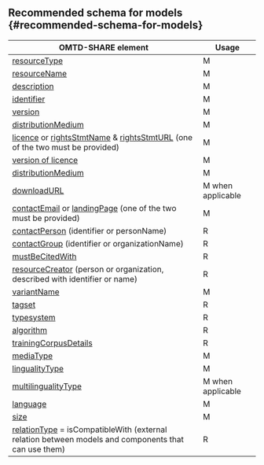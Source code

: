 ## ​Recommended schema for models {#recommended-schema-for-models}


| OMTD-SHARE element | Usage |
| --- | --- |
| [resourceType](\models_resourceType.md) | M  |
| [resourceName](\models_resourceName.md) | M  |
| [description](\models_description.md) | M  |
| [identifier](\models_identifier.md) | M  |
| [version](\models_version.md) | M  |
| [distributionMedium](\models_distributionMedium.md) | M  |
| [licence](\models_licence.md) or [rightsStmtName](\models_rightsStmtName.md) &amp; [rightsStmtURL](\models_rightsStmtURL.md) \(one of the two must be provided\)  | M  |
| [version of licence](\models_version_of_licence.md) | M  |
| [distributionMedium](\models_distributionMedium.md) | M  |
| [downloadURL](\models_downloadURL.md) | M when applicable  |
| [contactEmail](\models_contactEmail.md) or [landingPage](\models_landingPage.md) \(one of the two must be provided\) | M  |
| [contactPerson](\models_contactPerson.md) \(identifier or personName\) | R  |
| [contactGroup](\models_contactGroup.md) \(identifier or organizationName\) | R  |
| [mustBeCitedWith](\models_mustBeCitedWith.md) | R  |
| [resourceCreator](\models_resourceCreator.md) \(person or organization, described with identifier or name\) | R  |
| [variantName](\models_variantName.md) | M  |
| [tagset](\models_tagset.md) | R  |
| [typesystem](\models_typesystem.md) | R  |
| [algorithm](\models_algorithm.md) | R  |
| [trainingCorpusDetails](\models_trainingCorpusDetails.md) | R  |
| [mediaType](\models_mediaType.md) | M  |
| [lingualityType](\models_lingualityType.md) | M  |
| [multilingualityType](\models_multilingualityType.md) | M when applicable  |
| [language](\models_language.md) | M  |
| [size](\models_size.md) | M  |
| [relationType](\models_relationType.md) = isCompatibleWith \(external relation between models and components that can use them\) | R  |